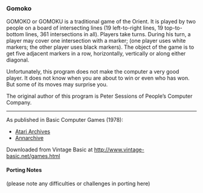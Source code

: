 ### Gomoko

GOMOKO or GOMOKU is a traditional game of the Orient. It is played by two people on a board of intersecting lines (19 left-to-right lines, 19 top-to-bottom lines, 361 intersections in all). Players take turns. During his turn, a player may cover one intersection with a marker; (one player uses white markers; the other player uses black markers). The object of the game is to get five adjacent markers in a row, horizontally, vertically or along either diagonal.

Unfortunately, this program does not make the computer a very good player. It does not know when you are about to win or even who has won. But some of its moves may surprise you.

The original author of this program is Peter Sessions of People’s Computer Company.

---

As published in Basic Computer Games (1978):
- [Atari Archives](https://www.atariarchives.org/basicgames/showpage.php?page=74)
- [Annarchive](https://annarchive.com/files/Basic_Computer_Games_Microcomputer_Edition.pdf#page=89)

Downloaded from Vintage Basic at
http://www.vintage-basic.net/games.html

#### Porting Notes

(please note any difficulties or challenges in porting here)
